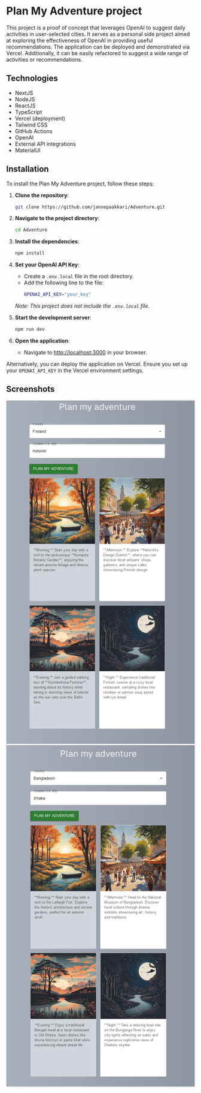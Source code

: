 # Plan My Adventure project

This project is a proof of concept that leverages OpenAI to suggest daily activities in user-selected cities. It serves as a personal side project aimed at exploring the effectiveness of OpenAI in providing useful recommendations. The application can be deployed and demonstrated via Vercel. Additionally, it can be easily refactored to suggest a wide range of activities or recommendations.

## Technologies

- NextJS
- NodeJS
- ReactJS
- TypeScript
- Vercel (deployment)
- Tailwind CSS
- GitHub Actions
- OpenAI
- External API integrations
- MaterialUI

## Installation

To install the Plan My Adventure project, follow these steps:

1. **Clone the repository**:
    ```sh
    git clone https://github.com/jannepaakkari/Adventure.git
    ```

2. **Navigate to the project directory**:
    ```sh
    cd Adventure
    ```

3. **Install the dependencies**:
    ```sh
    npm install
    ```

4. **Set your OpenAI API Key**:
    - Create a `.env.local` file in the root directory.
    - Add the following line to the file:
      ```sh
      OPENAI_API_KEY="your_key"
      ```
    *Note: This project does not include the `.env.local` file.*

5. **Start the development server**:
    ```sh
    npm run dev
    ```

6. **Open the application**:
    - Navigate to [http://localhost:3000](http://localhost:3000) in your browser.

Alternatively, you can deploy the application on Vercel. Ensure you set up your `OPENAI_API_KEY` in the Vercel environment settings.

## Screenshots

![Screenshot of the application displaying suggested activities in Helsinki, Finland](screenshots/adventure0.png)
![Screenshot of the application displaying suggested activities in Dhaka, Bangladesh](screenshots/adventure1.png)